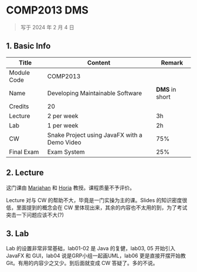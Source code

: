 # COMP2013 DMS

>   写于 2024 年 2 月 4 日 

## 1. Basic Info

| Title       | Content                                      | Remark           |
| ----------- | -------------------------------------------- | ---------------- |
| Module Code | COMP2013                                     |                  |
| Name        | Developing Maintainable Software             | **DMS** in short |
| Credits     | 20                                           |                  |
| Lecture     | 2 per week                                   | 3h               |
| Lab         | 1 per week                                   | 2h               |
| CW          | Snake Project using JavaFX with a Demo Video | 75%              |
| Final Exam  | Exam System                                  | 25%              |

## 2. Lecture

这门课由 [Marjahan](https://www.nottingham.ac.uk/computerscience/people/marjahan.begum) 和 [Horia](https://www.nottingham.ac.uk/computerscience/people/horia.maior) 教授。课程质量不予评价。

Lecture 对与 CW 的帮助不大，毕竟是一门实操为主的课。Slides 的知识密度很低，里面提到的概念会在 CW 里体现出来，其余的内容也不太用的到，为了考试突击一下问题应该不大(?)

## 3. Lab

Lab 的设置非常非常基础，lab01-02 是 Java 的复健，lab03, 05 开始引入JavaFX 和 GUI，lab04 说是GRP小组一起画UML，lab06 更是直接开摆开始教Git。有用的内容少之又少。到后面就变成 CW 答疑了。多的不说。



